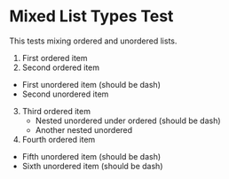 # Mixed List Types Test

This tests mixing ordered and unordered lists.

1. First ordered item
2. Second ordered item

- First unordered item (should be dash)
- Second unordered item

3. Third ordered item
   * Nested unordered under ordered (should be dash)
   * Another nested unordered
4. Fourth ordered item

* Fifth unordered item (should be dash)
* Sixth unordered item (should be dash)
